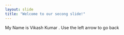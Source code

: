 ```yaml
---
layout: slide
title: "Welcome to our secong slide!"
---
```

My Name is Vikash Kumar .
Use the left arrow to go back
